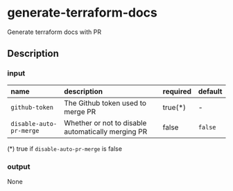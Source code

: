 # generate-terraform-docs

Generate terraform docs with PR

## Description
### input

| name                    | description                                        | required | default |
| :---------------------- | :------------------------------------------------- | :------- | :------ |
| `github-token`          | The Github token used to merge PR                  | true(*)  | -       |
| `disable-auto-pr-merge` | Whether or not to disable automatically merging PR | false    | `false` |
(*) true if `disable-auto-pr-merge` is false

### output

None
